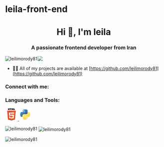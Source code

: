 # leila-front-end
<h1 align="center">Hi 👋, I'm leila</h1>
<h3 align="center">A passionate frontend developer from Iran</h3>
<img align="right" width="400" src="https://cdn.dribbble.com/userupload/30832962/file/original-199091f9b19f067153ecd518321a3898.gif">

<p align="left"> <img src="https://komarev.com/ghpvc/?username=leilimorody81&label=Profile%20views&color=0e75b6&style=flat" alt="leilimorody81" /> </p>

- 👨‍💻 All of my projects are available at [https://github.com/leilimorody81](https://github.com/leilimorody81)

<h3 align="left">Connect with me:</h3>
<p align="left">
</p>

<h3 align="left">Languages and Tools:</h3>
<p align="left"> <a href="https://www.w3.org/html/" target="_blank" rel="noreferrer"> <img src="https://raw.githubusercontent.com/devicons/devicon/master/icons/html5/html5-original-wordmark.svg" alt="html5" width="40" height="40"/> </a> <a href="https://www.python.org" target="_blank" rel="noreferrer"> <img src="https://raw.githubusercontent.com/devicons/devicon/master/icons/python/python-original.svg" alt="python" width="40" height="40"/> </a> </p>

<p><img align="left" src="https://github-readme-stats.vercel.app/api/top-langs?username=leilimorody81&show_icons=true&locale=en&layout=compact" alt="leilimorody81" /></p>

<p>&nbsp;<img align="center" src="https://github-readme-stats.vercel.app/api?username=leilimorody81&show_icons=true&locale=en" alt="leilimorody81" /></p>

<p><img align="center" src="https://github-readme-streak-stats.herokuapp.com/?user=leilimorody81&" alt="leilimorody81" /></p>
